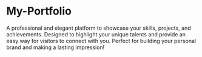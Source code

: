 # My-Portfolio
A professional and elegant platform to showcase your skills, projects, and achievements. Designed to highlight your unique talents and provide an easy way for visitors to connect with you. Perfect for building your personal brand and making a lasting impression! 
